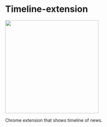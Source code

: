 # Timeline-extension

<img src = "https://www.pinpng.com/pngs/m/644-6445905_counting-characters-chrome-extension-chrome-extension-store-logo.png" width=300>

Chrome extension that shows timeline of news.

